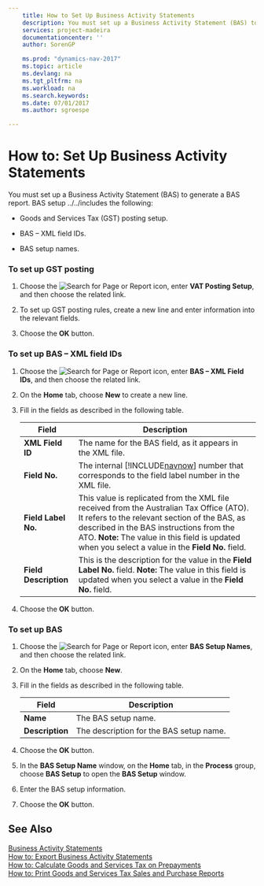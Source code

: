 ```yaml
---
    title: How to Set Up Business Activity Statements 
    description: You must set up a Business Activity Statement (BAS) to generate a BAS report. BAS setup ../../includes the following:
    services: project-madeira
    documentationcenter: ''
    author: SorenGP

    ms.prod: "dynamics-nav-2017"
    ms.topic: article
    ms.devlang: na
    ms.tgt_pltfrm: na
    ms.workload: na
    ms.search.keywords:
    ms.date: 07/01/2017
    ms.author: sgroespe

---
```

# How to: Set Up Business Activity Statements
You must set up a Business Activity Statement (BAS) to generate a BAS report. BAS setup ../../includes the following:  
  
-   Goods and Services Tax (GST) posting setup.  
  
-   BAS – XML field IDs.  
  
-   BAS setup names.  
  
### To set up GST posting  
  
1.  Choose the ![Search for Page or Report](media/ui-search/search_small.png "Search for Page or Report icon") icon, enter **VAT Posting Setup**, and then choose the related link.  
  
2.  To set up GST posting rules, create a new line and enter information into the relevant fields.  
  
3.  Choose the **OK** button.  
  
### To set up BAS – XML field IDs  
  
1.  Choose the ![Search for Page or Report](media/ui-search/search_small.png "Search for Page or Report icon") icon, enter **BAS – XML Field IDs**, and then choose the related link.  
  
2.  On the **Home** tab, choose **New** to create a new line.  
  
3.  Fill in the fields as described in the following table.  
  
    |Field|Description|  
    |---------------------------------|---------------------------------------|  
    |**XML Field ID**|The name for the BAS field, as it appears in the XML file.|  
    |**Field No.**|The internal [!INCLUDE[navnow](../../includes/navnow_md.md)] number that corresponds to the field label number in the XML file.|  
    |**Field Label No.**|This value is replicated from the XML file received from the Australian Tax Office (ATO). It refers to the relevant section of the BAS, as described in the BAS instructions from the ATO. **Note:**  The value in this field is updated when you select a value in the **Field No.** field.|  
    |**Field Description**|This is the description for the value in the **Field Label No.** field. **Note:**  The value in this field is updated when you select a value in the **Field No.** field.|  
  
4.  Choose the **OK** button.  
  
### To set up BAS  
  
1.  Choose the ![Search for Page or Report](media/ui-search/search_small.png "Search for Page or Report icon") icon, enter **BAS Setup Names**, and then choose the related link.  
  
2.  On the **Home** tab, choose **New**.  
  
3.  Fill in the fields as described in the following table.  
  
    |Field|Description|  
    |---------------------------------|---------------------------------------|  
    |**Name**|The BAS setup name.|  
    |**Description**|The description for the BAS setup name.|  
  
4.  Choose the **OK** button.  
  
5.  In the **BAS Setup Name** window, on the **Home** tab, in the **Process** group, choose **BAS Setup** to open the **BAS Setup** window.  
  
6.  Enter the BAS setup information.  
  
7.  Choose the **OK** button.  
  
## See Also  
 [Business Activity Statements](business-activity-statements.md)   
 [How to: Export Business Activity Statements](how-to-export-business-activity-statements.md)   
 [How to: Calculate Goods and Services Tax on Prepayments](how-to-calculate-goods-and-services-tax-on-prepayments.md)   
 [How to: Print Goods and Services Tax Sales and Purchase Reports](how-to-print-goods-and-services-tax-sales-and-purchase-reports.md)